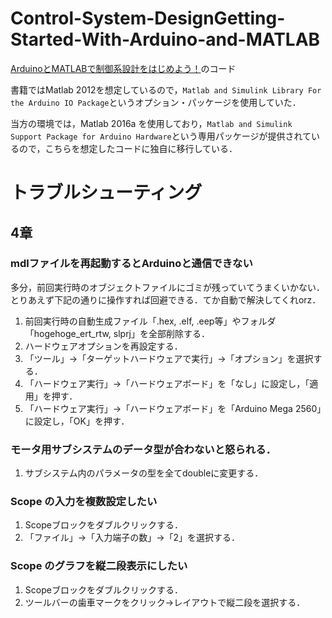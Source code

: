 # Control-System-DesignGetting-Started-With-Arduino-and-MATLAB
[ArduinoとMATLABで制御系設計をはじめよう！](http://www.amazon.co.jp/gp/product/4906864007/ref=s9_simh_gw_g14_i1_r?pf_rd_m=AN1VRQENFRJN5&pf_rd_s=desktop-1&pf_rd_r=0C59144QVWXPC53XSNNK&pf_rd_t=36701&pf_rd_p=302362649&pf_rd_i=desktop)のコード

書籍ではMatlab 2012を想定しているので，`Matlab and Simulink Library For the Arduino IO Package`というオプション・パッケージを使用していた．

当方の環境では，Matlab 2016a を使用しており，`Matlab and Simulink Support Package for Arduino Hardware`という専用パッケージが提供されているので，こちらを想定したコードに独自に移行している．

# トラブルシューティング
## 4章
### mdlファイルを再起動するとArduinoと通信できない
多分，前回実行時のオブジェクトファイルにゴミが残っていてうまくいかない．とりあえず下記の通りに操作すれば回避できる．てか自動で解決してくれorz．

1. 前回実行時の自動生成ファイル「.hex, .elf, .eep等」やフォルダ「hogehoge_ert_rtw, slprj」を全部削除する．
1. ハードウェアオプションを再設定する．
 1. 「ツール」→「ターゲットハードウェアで実行」→「オプション」を選択する．
 1. 「ハードウェア実行」→「ハードウェアボード」を「なし」に設定し，「適用」を押す．
 2. 「ハードウェア実行」→「ハードウェアボード」を「Arduino Mega 2560」に設定し，「OK」を押す．

### モータ用サブシステムのデータ型が合わないと怒られる．
1. サブシステム内のパラメータの型を全てdoubleに変更する．

### Scope の入力を複数設定したい
1. Scopeブロックをダブルクリックする．
2. 「ファイル」→「入力端子の数」→「2」を選択する．

### Scope のグラフを縦二段表示にしたい
1. Scopeブロックをダブルクリックする．
2. ツールバーの歯車マークをクリック→レイアウトで縦二段を選択する．
